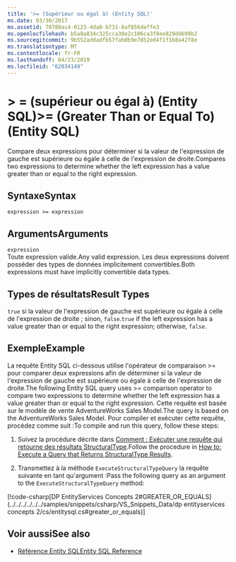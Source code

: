 ```yaml
---
title: '>= (Supérieur ou égal à) (Entity SQL)'
ms.date: 03/30/2017
ms.assetid: 70780ac4-0123-4da8-b731-8af856daffe3
ms.openlocfilehash: b5a8a834c325cca38e2c106ca3f8ee829dd699b2
ms.sourcegitcommit: 9b552addadfb57fab0b9e7852ed4f1f1b8a42f8e
ms.translationtype: MT
ms.contentlocale: fr-FR
ms.lasthandoff: 04/23/2019
ms.locfileid: "62034149"
---
```

# <a name="-greater-than-or-equal-to-entity-sql"></a><span data-ttu-id="5918e-102">> = (supérieur ou égal à) (Entity SQL)</span><span class="sxs-lookup"><span data-stu-id="5918e-102">>= (Greater Than or Equal To) (Entity SQL)</span></span>
<span data-ttu-id="5918e-103">Compare deux expressions pour déterminer si la valeur de l'expression de gauche est supérieure ou égale à celle de l'expression de droite.</span><span class="sxs-lookup"><span data-stu-id="5918e-103">Compares two expressions to determine whether the left expression has a value greater than or equal to the right expression.</span></span>  
  
## <a name="syntax"></a><span data-ttu-id="5918e-104">Syntaxe</span><span class="sxs-lookup"><span data-stu-id="5918e-104">Syntax</span></span>  
  
```  
expression >= expression  
```  
  
## <a name="arguments"></a><span data-ttu-id="5918e-105">Arguments</span><span class="sxs-lookup"><span data-stu-id="5918e-105">Arguments</span></span>  
 `expression`  
 <span data-ttu-id="5918e-106">Toute expression valide.</span><span class="sxs-lookup"><span data-stu-id="5918e-106">Any valid expression.</span></span> <span data-ttu-id="5918e-107">Les deux expressions doivent posséder des types de données implicitement convertibles.</span><span class="sxs-lookup"><span data-stu-id="5918e-107">Both expressions must have implicitly convertible data types.</span></span>  
  
## <a name="result-types"></a><span data-ttu-id="5918e-108">Types de résultats</span><span class="sxs-lookup"><span data-stu-id="5918e-108">Result Types</span></span>  
 <span data-ttu-id="5918e-109">`true` si la valeur de l'expression de gauche est supérieure ou égale à celle de l'expression de droite ; sinon, `false`.</span><span class="sxs-lookup"><span data-stu-id="5918e-109">`true` if the left expression has a value greater than or equal to the right expression; otherwise, `false`.</span></span>  
  
## <a name="example"></a><span data-ttu-id="5918e-110">Exemple</span><span class="sxs-lookup"><span data-stu-id="5918e-110">Example</span></span>  
 <span data-ttu-id="5918e-111">La requête Entity SQL ci-dessous utilise l'opérateur de comparaison >= pour comparer deux expressions afin de déterminer si la valeur de l'expression de gauche est supérieure ou égale à celle de l'expression de droite.</span><span class="sxs-lookup"><span data-stu-id="5918e-111">The following Entity SQL query uses >= comparison operator to compare two expressions to determine whether the left expression has a value greater than or equal to the right expression.</span></span> <span data-ttu-id="5918e-112">Cette requête est basée sur le modèle de vente AdventureWorks Sales Model.</span><span class="sxs-lookup"><span data-stu-id="5918e-112">The query is based on the AdventureWorks Sales Model.</span></span> <span data-ttu-id="5918e-113">Pour compiler et exécuter cette requête, procédez comme suit :</span><span class="sxs-lookup"><span data-stu-id="5918e-113">To compile and run this query, follow these steps:</span></span>  
  
1. <span data-ttu-id="5918e-114">Suivez la procédure décrite dans [Comment : Exécuter une requête qui retourne des résultats StructuralType](../../../../../../docs/framework/data/adonet/ef/how-to-execute-a-query-that-returns-structuraltype-results.md).</span><span class="sxs-lookup"><span data-stu-id="5918e-114">Follow the procedure in [How to: Execute a Query that Returns StructuralType Results](../../../../../../docs/framework/data/adonet/ef/how-to-execute-a-query-that-returns-structuraltype-results.md).</span></span>  
  
2. <span data-ttu-id="5918e-115">Transmettez à la méthode `ExecuteStructuralTypeQuery` la requête suivante en tant qu'argument :</span><span class="sxs-lookup"><span data-stu-id="5918e-115">Pass the following query as an argument to the `ExecuteStructuralTypeQuery` method:</span></span>  
  
 [!code-csharp[DP EntityServices Concepts 2#GREATER_OR_EQUALS](../../../../../../samples/snippets/csharp/VS_Snippets_Data/dp entityservices concepts 2/cs/entitysql.cs#greater_or_equals)]  
  
## <a name="see-also"></a><span data-ttu-id="5918e-116">Voir aussi</span><span class="sxs-lookup"><span data-stu-id="5918e-116">See also</span></span>

- [<span data-ttu-id="5918e-117">Référence Entity SQL</span><span class="sxs-lookup"><span data-stu-id="5918e-117">Entity SQL Reference</span></span>](../../../../../../docs/framework/data/adonet/ef/language-reference/entity-sql-reference.md)
